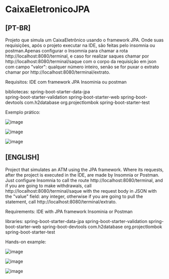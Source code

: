 # CaixaEletronicoJPA

## [PT-BR]

Projeto que simula um CaixaEletrônico usando o framework JPA. Onde suas requisições, após o projeto executar na IDE, são feitas pelo insomnia ou postman.Apenas configurar o Insomnia para chamar a rota http://localhost:8080/terminal, e caso for realizar saques chamar por http://localhost:8080/terminal/saque com o corpo da requisição em json com campo "valor": qualquer número inteiro, senão se for puxar o extrato chamar por http://localhost:8080/terminal/extrato.

Requisitos:
IDE com framework JPA 
Insominia ou postman

bibliotecas:
spring-boot-starter-data-jpa	
spring-boot-starter-validation
spring-boot-starter-web
spring-boot-devtools
com.h2database
org.projectlombok
spring-boot-starter-test

Exemplo prático:

![image](https://user-images.githubusercontent.com/51511259/139949288-fef66762-f335-4cc7-bb4c-f47462a249c9.png)

![image](https://user-images.githubusercontent.com/51511259/139949373-d34f8ea6-9848-44ab-bec4-abbfa8d84cf7.png)

![image](https://user-images.githubusercontent.com/51511259/139949407-9ebf0cfb-fe0c-4bed-9bf0-bd8e2c9da112.png)

	
## [ENGLISH]

Project that simulates an ATM using the JPA framework. Where its requests, after the project is executed in the IDE, are made by Insomnia or Postman. Just configure Insomnia to call the route http://localhost:8080/terminal, and if you are going to make withdrawals, call http://localhost:8080/terminal/saque with the request body in JSON with the "value" field: any integer, otherwise if you are going to pull the statement, call http://localhost:8080/terminal/extrato.

Requirements:
IDE with JPA framework
Insominia or Postman

libraries:
spring-boot-starter-data-jpa
spring-boot-starter-validation
spring-boot-starter-web
spring-boot-devtools
com.h2database
org.projectlombok
spring-boot-starter-test

Hands-on example:

![image](https://user-images.githubusercontent.com/51511259/139949288-fef66762-f335-4cc7-bb4c-f47462a249c9.png)

![image](https://user-images.githubusercontent.com/51511259/139949373-d34f8ea6-9848-44ab-bec4-abbfa8d84cf7.png)

![image](https://user-images.githubusercontent.com/51511259/139949407-9ebf0cfb-fe0c-4bed-9bf0-bd8e2c9da112.png)

	
